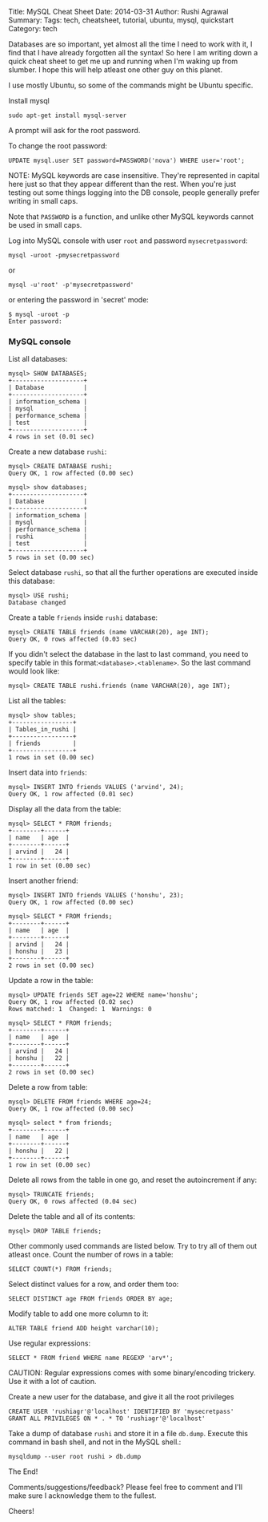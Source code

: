 Title: MySQL Cheat Sheet
Date: 2014-03-31
Author: Rushi Agrawal
Summary: 
Tags: tech, cheatsheet, tutorial, ubuntu, mysql, quickstart
Category: tech

Databases are so important, yet almost all the time I need to work with it, I find that I have already forgotten all the syntax! So here I am writing down a quick cheat sheet to get me up and running when I'm waking up from slumber. I hope this will help atleast one other guy on this planet.

<!-- more -->

I use mostly Ubuntu, so some of the commands might be Ubuntu specific.


Install mysql

	sudo apt-get install mysql-server

A prompt will ask for the root password.

To change the root password:

	UPDATE mysql.user SET password=PASSWORD('nova') WHERE user='root';
NOTE: MySQL keywords are case insensitive. They're represented in capital here just so that they appear different than the rest. When you're just testing out some things logging into the DB console, people generally prefer writing in small caps. 

Note that `PASSWORD` is a function, and unlike other MySQL keywords cannot be used in small caps.

Log into MySQL console with user `root` and password `mysecretpassword`:

	mysql -uroot -pmysecretpassword
or

	mysql -u'root' -p'mysecretpassword'

or entering the password in 'secret' mode:

	$ mysql -uroot -p
	Enter password: 



### MySQL console

List all databases:

	mysql> SHOW DATABASES;
	+--------------------+
	| Database           |
	+--------------------+
	| information_schema |
	| mysql              |
	| performance_schema |
	| test               |
	+--------------------+
	4 rows in set (0.01 sec)

Create a new database `rushi`:

	mysql> CREATE DATABASE rushi;
	Query OK, 1 row affected (0.00 sec)
	
	mysql> show databases;
	+--------------------+
	| Database           |
	+--------------------+
	| information_schema |
	| mysql              |
	| performance_schema |
	| rushi              |
	| test               |
	+--------------------+
	5 rows in set (0.00 sec)

Select database `rushi`, so that all the further operations are executed inside this database:

	mysql> USE rushi;
	Database changed

Create a table `friends` inside `rushi` database:

	mysql> CREATE TABLE friends (name VARCHAR(20), age INT);
	Query OK, 0 rows affected (0.03 sec)

If you didn't select the database in the last to last command, you need to specify table in this format:`<database>.<tablename>`. So the last command would look like:

	mysql> CREATE TABLE rushi.friends (name VARCHAR(20), age INT);

List all the tables:

	mysql> show tables;
	+-----------------+
	| Tables_in_rushi |
	+-----------------+
	| friends         |
	+-----------------+
	1 rows in set (0.00 sec)

Insert data into `friends`:

	mysql> INSERT INTO friends VALUES ('arvind', 24);
	Query OK, 1 row affected (0.01 sec)

Display all the data from the table:

	mysql> SELECT * FROM friends;
	+--------+------+
	| name   | age  |
	+--------+------+
	| arvind |   24 |
	+--------+------+
	1 row in set (0.00 sec)

Insert another friend:

	mysql> INSERT INTO friends VALUES ('honshu', 23);
	Query OK, 1 row affected (0.00 sec)
	
	mysql> SELECT * FROM friends;
	+--------+------+
	| name   | age  |
	+--------+------+
	| arvind |   24 |
	| honshu |   23 |
	+--------+------+
	2 rows in set (0.00 sec)


Update a row in the table:

	mysql> UPDATE friends SET age=22 WHERE name='honshu';
	Query OK, 1 row affected (0.02 sec)
	Rows matched: 1  Changed: 1  Warnings: 0

	mysql> SELECT * FROM friends;
	+--------+------+
	| name   | age  |
	+--------+------+
	| arvind |   24 |
	| honshu |   22 |
	+--------+------+
	2 rows in set (0.00 sec)

Delete a row from table:

	mysql> DELETE FROM friends WHERE age=24;
	Query OK, 1 row affected (0.00 sec)
	
	mysql> select * from friends;
	+--------+------+
	| name   | age  |
	+--------+------+
	| honshu |   22 |
	+--------+------+
	1 row in set (0.00 sec)

Delete all rows from the table in one go, and reset the autoincrement if any:

	mysql> TRUNCATE friends;
	Query OK, 0 rows affected (0.04 sec)

Delete the table and all of its contents:

	mysql> DROP TABLE friends;


Other commonly used commands are listed below. Try to try all of them out atleast once.
Count the number of rows in a table:

	SELECT COUNT(*) FROM friends;

Select distinct values for a row, and order them too:

	SELECT DISTINCT age FROM friends ORDER BY age;

Modify table to add one more column to it:

	ALTER TABLE friend ADD height varchar(10);

Use regular expressions:

	SELECT * FROM friend WHERE name REGEXP 'arv*';
CAUTION: Regular expressions comes with some binary/encoding trickery. Use it with a lot of caution.

Create a new user for the database, and give it all the root privileges

	CREATE USER 'rushiagr'@'localhost' IDENTIFIED BY 'mysecretpass'
	GRANT ALL PRIVILEGES ON * . * TO 'rushiagr'@'localhost'

Take a dump of database `rushi` and store it in a file `db.dump`. Execute this command in bash shell, and not in the MySQL shell.:

	mysqldump --user root rushi > db.dump

The End!

Comments/suggestions/feedback? Please feel free to comment and I'll make sure I acknowledge them to the fullest.

Cheers!



